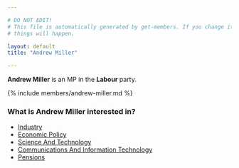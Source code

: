 ```yaml
---

# DO NOT EDIT!
# This file is automatically generated by get-members. If you change it, bad
# things will happen.

layout: default
title: "Andrew Miller"

---
```


**Andrew Miller** is an MP in the **Labour** party.

{% include members/andrew-miller.md %}

### What is Andrew Miller interested in?


* [Industry](/interests/industry.html)
* [Economic Policy](/interests/economic-policy.html)
* [Science And Technology](/interests/science-and-technology.html)
* [Communications And Information Technology](/interests/communications-and-information-technology.html)
* [Pensions](/interests/pensions.html)
